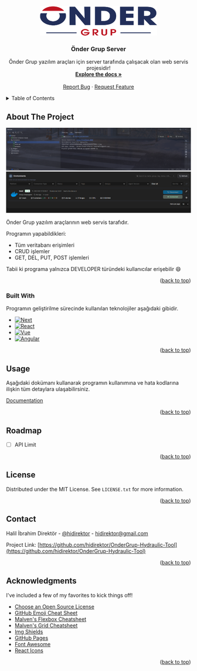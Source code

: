 <a name="readme-top"></a>

<br />
<div align="center">
  <a href="https://github.com/hidirektor/OnderGrup-Hydraulic-Tool">
    <img src="https://github.com/Onder-Grup/Hydraulic-Tool/blob/main/readme/onderGrupMain.png" alt="Logo" width="320" height="80">
  </a>

  <h3 align="center">Önder Grup Server</h3>

  <p align="center">
    Önder Grup yazılım araçları için server tarafında çalışacak olan web servis projesidir!
    <br />
    <a href="https://www.notion.so/Teamspace-Home-0c63f5fdeb054503a2b66944317b6a6a"><strong>Explore the docs »</strong></a>
    <br />
    <br />
    <a href="https://github.com/hidirektor/OnderGrup-Hydraulic-Tool/issues">Report Bug</a>
    ·
    <a href="https://github.com/hidirektor/OnderGrup-Hydraulic-Tool/issues">Request Feature</a>
  </p>
</div>



<!-- TABLE OF CONTENTS -->
<details>
  <summary>Table of Contents</summary>
  <ol>
    <li>
      <a href="#about-the-project">About The Project</a>
      <ul>
        <li><a href="#built-with">Built With</a></li>
      </ul>
    </li>
    <li><a href="#usage">Usage</a></li>
    <li><a href="#roadmap">Roadmap</a></li>
    <li><a href="#license">License</a></li>
    <li><a href="#contact">Contact</a></li>
    <li><a href="#acknowledgments">Acknowledgments</a></li>
  </ol>
</details>



<!-- ABOUT THE PROJECT -->
## About The Project

[![ScreenShot][product-screenshot]](https://ondergrup.com)
[![ScreenShot-2][product-screenshot2]](https://ondergrup.com)

Önder Grup yazılım araçlarının web servis tarafıdır.

Programın yapabildikleri:
* Tüm veritabanı erişimleri
* CRUD işlemler
* GET, DEL, PUT, POST işlemleri

Tabii ki programa yalnızca DEVELOPER türündeki kullanıcılar erişebilir :smile:

<p align="right">(<a href="#readme-top">back to top</a>)</p>



### Built With

Programın geliştirilme sürecinde kullanılan teknolojiler aşağıdaki gibidir.

* [![Next][Next.js]][Next-url]
* [![React][React.js]][React-url]
* [![Vue][Vue.js]][Vue-url]
* [![Angular][Angular.io]][Angular-url]

<p align="right">(<a href="#readme-top">back to top</a>)</p>


<!-- USAGE EXAMPLES -->
## Usage

Aşağıdaki dokümanı kullanarak programın kullanımına ve hata kodlarına ilişkin tüm detaylara ulaşabilirsiniz.

[Documentation](https://www.notion.so/Teamspace-Home-0c63f5fdeb054503a2b66944317b6a6a)

<p align="right">(<a href="#readme-top">back to top</a>)</p>



<!-- ROADMAP -->
## Roadmap

- [ ] API Limit

<p align="right">(<a href="#readme-top">back to top</a>)</p>


<!-- LICENSE -->
## License

Distributed under the MIT License. See `LICENSE.txt` for more information.

<p align="right">(<a href="#readme-top">back to top</a>)</p>



<!-- CONTACT -->
## Contact

Halil İbrahim Direktör - [@hidirektor](https://instagram.com/hidirektor) - hidirektor@gmail.com

Project Link: [https://github.com/hidirektor/OnderGrup-Hydraulic-Tool](https://github.com/hidirektor/OnderGrup-Hydraulic-Tool)

<p align="right">(<a href="#readme-top">back to top</a>)</p>



<!-- ACKNOWLEDGMENTS -->
## Acknowledgments

I've included a few of my favorites to kick things off!

* [Choose an Open Source License](https://choosealicense.com)
* [GitHub Emoji Cheat Sheet](https://www.webpagefx.com/tools/emoji-cheat-sheet)
* [Malven's Flexbox Cheatsheet](https://flexbox.malven.co/)
* [Malven's Grid Cheatsheet](https://grid.malven.co/)
* [Img Shields](https://shields.io)
* [GitHub Pages](https://pages.github.com)
* [Font Awesome](https://fontawesome.com)
* [React Icons](https://react-icons.github.io/react-icons/search)

<p align="right">(<a href="#readme-top">back to top</a>)</p>



<!-- MARKDOWN LINKS & IMAGES -->
<!-- https://www.markdownguide.org/basic-syntax/#reference-style-links -->
[contributors-shield]: https://img.shields.io/github/contributors/othneildrew/Best-README-Template.svg?style=for-the-badge
[contributors-url]: https://github.com/hidirektor/OnderGrup-Hydraulic-Tool/graphs/contributors
[forks-shield]: https://img.shields.io/github/forks/othneildrew/Best-README-Template.svg?style=for-the-badge
[forks-url]: https://github.com/hidirektor/OnderGrup-Hydraulic-Tool/network/members
[stars-shield]: https://img.shields.io/github/stars/othneildrew/Best-README-Template.svg?style=for-the-badge
[stars-url]: https://github.com/hidirektor/OnderGrup-Hydraulic-Tool/stargazers
[issues-shield]: https://img.shields.io/github/issues/othneildrew/Best-README-Template.svg?style=for-the-badge
[issues-url]: https://github.com/hidirektor/OnderGrup-Hydraulic-Tool/issues
[license-shield]: https://img.shields.io/github/license/othneildrew/Best-README-Template.svg?style=for-the-badge
[license-url]: https://github.com/hidirektor/OnderGrup-Hydraulic-Tool/blob/master/LICENSE.txt
[linkedin-shield]: https://img.shields.io/badge/-LinkedIn-black.svg?style=for-the-badge&logo=linkedin&colorB=555
[linkedin-url]: https://www.linkedin.com/in/hidirektor/
[product-screenshot]: readme/ss-1.png
[product-screenshot2]: readme/ss-2.png
[Next.js]: https://img.shields.io/badge/java-000000?style=for-the-badge&logo=java&logoColor=white
[Next-url]: https://www.java.com/tr/
[React.js]: https://img.shields.io/badge/javafx-20232A?style=for-the-badge&logo=javafx&logoColor=61DAFB
[React-url]: https://openjfx.io/
[Vue.js]: https://img.shields.io/badge/node.js-35495E?style=for-the-badge&logo=nodedotjs&logoColor=4FC08D
[Vue-url]: https://nodejs.org/en
[Angular.io]: https://img.shields.io/badge/mongodb-DD0031?style=for-the-badge&logo=mongodb&logoColor=white
[Angular-url]: https://www.mongodb.com/
[Svelte.dev]: https://img.shields.io/badge/Svelte-4A4A55?style=for-the-badge&logo=svelte&logoColor=FF3E00
[Svelte-url]: https://svelte.dev/
[Laravel.com]: https://img.shields.io/badge/Laravel-FF2D20?style=for-the-badge&logo=laravel&logoColor=white
[Laravel-url]: https://laravel.com
[Bootstrap.com]: https://img.shields.io/badge/Bootstrap-563D7C?style=for-the-badge&logo=bootstrap&logoColor=white
[Bootstrap-url]: https://getbootstrap.com
[JQuery.com]: https://img.shields.io/badge/jQuery-0769AD?style=for-the-badge&logo=jquery&logoColor=white
[JQuery-url]: https://jquery.com 
